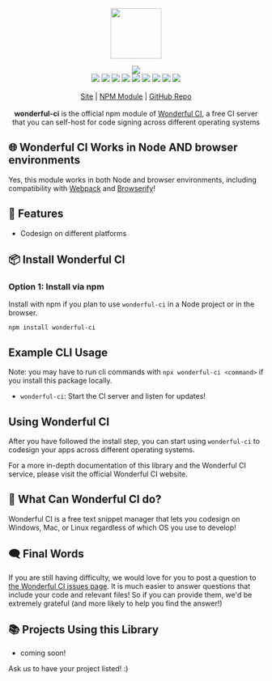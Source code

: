 <p align="center">
  <a href="https://itwcreativeworks.com">
    <img src="https://cdn.itwcreativeworks.com/assets/itw-creative-works/images/logo/itw-creative-works-brandmark-black-x.svg" width="100px">
  </a>
</p>

<p align="center">
  <img src="https://img.shields.io/github/package-json/v/itw-creative-works/wonderful-ci.svg">
  <br>
  <img src="https://img.shields.io/librariesio/release/npm/wonderful-ci.svg">
  <img src="https://img.shields.io/bundlephobia/min/wonderful-ci.svg">
  <img src="https://img.shields.io/codeclimate/maintainability-percentage/itw-creative-works/wonderful-ci.svg">
  <img src="https://img.shields.io/npm/dm/wonderful-ci.svg">
  <img src="https://img.shields.io/node/v/wonderful-ci.svg">
  <img src="https://img.shields.io/website/https/itwcreativeworks.com.svg">
  <img src="https://img.shields.io/github/license/itw-creative-works/wonderful-ci.svg">
  <img src="https://img.shields.io/github/contributors/itw-creative-works/wonderful-ci.svg">
  <img src="https://img.shields.io/github/last-commit/itw-creative-works/wonderful-ci.svg">
  <br>
  <br>
  <a href="https://itwcreativeworks.com">Site</a> | <a href="https://www.npmjs.com/package/wonderful-ci">NPM Module</a> | <a href="https://github.com/itw-creative-works/wonderful-ci">GitHub Repo</a>
  <br>
  <br>
  <strong>wonderful-ci</strong> is the official npm module of <a href="https://itwcreativeworks.com">Wonderful CI</a>, a free CI server that you can self-host for code signing across different operating systems
</p>

## 🌐 Wonderful CI Works in Node AND browser environments
Yes, this module works in both Node and browser environments, including compatibility with [Webpack](https://www.npmjs.com/package/webpack) and [Browserify](https://www.npmjs.com/package/browserify)!

## 🦄 Features
* Codesign on different platforms


## 📦 Install Wonderful CI
### Option 1: Install via npm
Install with npm if you plan to use `wonderful-ci` in a Node project or in the browser.
```shell
npm install wonderful-ci
```

## Example CLI Usage
Note: you may have to run cli commands with `npx wonderful-ci <command>` if you install this package locally.
  * `wonderful-ci`: Start the CI server and listen for updates!

## Using Wonderful CI
After you have followed the install step, you can start using `wonderful-ci` to codesign your apps across different operating systems.

For a more in-depth documentation of this library and the Wonderful CI service, please visit the official Wonderful CI website.

## 📝 What Can Wonderful CI do?
Wonderful CI is a free text snippet manager that lets you codesign on Windows, Mac, or Linux regardless of which OS you use to develop!

## 🗨️ Final Words
If you are still having difficulty, we would love for you to post
a question to [the Wonderful CI issues page](https://github.com/itw-creative-works/wonderful-ci/issues). It is much easier to answer questions that include your code and relevant files! So if you can provide them, we'd be extremely grateful (and more likely to help you find the answer!)

## 📚 Projects Using this Library
* coming soon!

Ask us to have your project listed! :)
